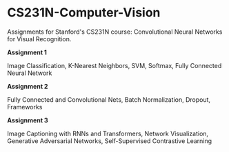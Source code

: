 # CS231N-Computer-Vision
Assignments for Stanford's CS231N course: Convolutional Neural Networks for Visual Recognition.

**Assignment 1**

Image Classification, K-Nearest Neighbors, SVM, Softmax, Fully Connected Neural Network

**Assignment 2**

Fully Connected and Convolutional Nets, Batch Normalization, Dropout, Frameworks

**Assignment 3**

Image Captioning with RNNs and Transformers, Network Visualization, Generative Adversarial Networks, Self-Supervised Contrastive Learning
